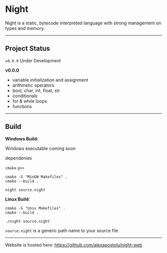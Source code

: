 # Night

Night is a static, bytecode interpreted language with strong management on types and memory.

---

## Project Status

`v0.0.0` Under Development

**v0.0.0**
- variable initialization and assignment
- arithmetic operators
- bool, char, int, float, str
- conditionals
- for & while loops
- functions

---

## Build

**Windows Build:**

Windows executable coming soon

dependenies

`cmake` `g++`

```
cmake -G "MinGW Makefiles" .
cmake --build .

night source.night
```

**Linux Build:**

```
cmake -G "Unix Makefiles" .
cmake --build .

./night source.night
```

`source.night` is a generic path name to your source file

---

Website is hosted here: https://github.com/alexapostolu/night-web
